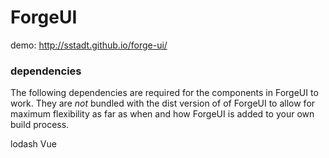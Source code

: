 
# ForgeUI

demo: http://sstadt.github.io/forge-ui/

### dependencies

The following dependencies are required for the components in ForgeUI to work. They are _not_ bundled with the dist version of of ForgeUI to allow for maximum flexibility as far as when and how ForgeUI is added to your own build process.

lodash
Vue
